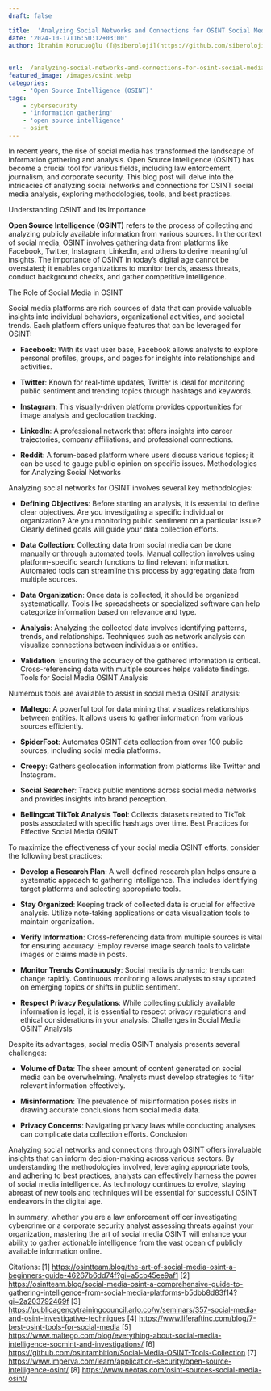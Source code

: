 ```yaml
---
draft: false

title:  'Analyzing Social Networks and Connections for OSINT Social Media Analysis'
date: '2024-10-17T16:50:12+03:00'
author: İbrahim Korucuoğlu ([@siberoloji](https://github.com/siberoloji))
 
 
url:  /analyzing-social-networks-and-connections-for-osint-social-media-analysis/
featured_image: /images/osint.webp
categories:
    - 'Open Source Intelligence (OSINT)'
tags:
    - cybersecurity
    - 'information gathering'
    - 'open source intelligence'
    - osint
---
```



In recent years, the rise of social media has transformed the landscape of information gathering and analysis. Open Source Intelligence (OSINT) has become a crucial tool for various fields, including law enforcement, journalism, and corporate security. This blog post will delve into the intricacies of analyzing social networks and connections for OSINT social media analysis, exploring methodologies, tools, and best practices.



Understanding OSINT and Its Importance



**Open Source Intelligence (OSINT)** refers to the process of collecting and analyzing publicly available information from various sources. In the context of social media, OSINT involves gathering data from platforms like Facebook, Twitter, Instagram, LinkedIn, and others to derive meaningful insights. The importance of OSINT in today’s digital age cannot be overstated; it enables organizations to monitor trends, assess threats, conduct background checks, and gather competitive intelligence.



The Role of Social Media in OSINT



Social media platforms are rich sources of data that can provide valuable insights into individual behaviors, organizational activities, and societal trends. Each platform offers unique features that can be leveraged for OSINT:


* **Facebook**: With its vast user base, Facebook allows analysts to explore personal profiles, groups, and pages for insights into relationships and activities.

* **Twitter**: Known for real-time updates, Twitter is ideal for monitoring public sentiment and trending topics through hashtags and keywords.

* **Instagram**: This visually-driven platform provides opportunities for image analysis and geolocation tracking.

* **LinkedIn**: A professional network that offers insights into career trajectories, company affiliations, and professional connections.

* **Reddit**: A forum-based platform where users discuss various topics; it can be used to gauge public opinion on specific issues.
Methodologies for Analyzing Social Networks



Analyzing social networks for OSINT involves several key methodologies:


* **Defining Objectives**: Before starting an analysis, it is essential to define clear objectives. Are you investigating a specific individual or organization? Are you monitoring public sentiment on a particular issue? Clearly defined goals will guide your data collection efforts.

* **Data Collection**: Collecting data from social media can be done manually or through automated tools. Manual collection involves using platform-specific search functions to find relevant information. Automated tools can streamline this process by aggregating data from multiple sources.

* **Data Organization**: Once data is collected, it should be organized systematically. Tools like spreadsheets or specialized software can help categorize information based on relevance and type.

* **Analysis**: Analyzing the collected data involves identifying patterns, trends, and relationships. Techniques such as network analysis can visualize connections between individuals or entities.

* **Validation**: Ensuring the accuracy of the gathered information is critical. Cross-referencing data with multiple sources helps validate findings.
Tools for Social Media OSINT Analysis



Numerous tools are available to assist in social media OSINT analysis:


* **Maltego**: A powerful tool for data mining that visualizes relationships between entities. It allows users to gather information from various sources efficiently.

* **SpiderFoot**: Automates OSINT data collection from over 100 public sources, including social media platforms.

* **Creepy**: Gathers geolocation information from platforms like Twitter and Instagram.

* **Social Searcher**: Tracks public mentions across social media networks and provides insights into brand perception.

* **Bellingcat TikTok Analysis Tool**: Collects datasets related to TikTok posts associated with specific hashtags over time.
Best Practices for Effective Social Media OSINT



To maximize the effectiveness of your social media OSINT efforts, consider the following best practices:


* **Develop a Research Plan**: A well-defined research plan helps ensure a systematic approach to gathering intelligence. This includes identifying target platforms and selecting appropriate tools.

* **Stay Organized**: Keeping track of collected data is crucial for effective analysis. Utilize note-taking applications or data visualization tools to maintain organization.

* **Verify Information**: Cross-referencing data from multiple sources is vital for ensuring accuracy. Employ reverse image search tools to validate images or claims made in posts.

* **Monitor Trends Continuously**: Social media is dynamic; trends can change rapidly. Continuous monitoring allows analysts to stay updated on emerging topics or shifts in public sentiment.

* **Respect Privacy Regulations**: While collecting publicly available information is legal, it is essential to respect privacy regulations and ethical considerations in your analysis.
Challenges in Social Media OSINT Analysis



Despite its advantages, social media OSINT analysis presents several challenges:


* **Volume of Data**: The sheer amount of content generated on social media can be overwhelming. Analysts must develop strategies to filter relevant information effectively.

* **Misinformation**: The prevalence of misinformation poses risks in drawing accurate conclusions from social media data.

* **Privacy Concerns**: Navigating privacy laws while conducting analyses can complicate data collection efforts.
Conclusion



Analyzing social networks and connections through OSINT offers invaluable insights that can inform decision-making across various sectors. By understanding the methodologies involved, leveraging appropriate tools, and adhering to best practices, analysts can effectively harness the power of social media intelligence. As technology continues to evolve, staying abreast of new tools and techniques will be essential for successful OSINT endeavors in the digital age.



In summary, whether you are a law enforcement officer investigating cybercrime or a corporate security analyst assessing threats against your organization, mastering the art of social media OSINT will enhance your ability to gather actionable intelligence from the vast ocean of publicly available information online.



Citations: [1] https://osintteam.blog/the-art-of-social-media-osint-a-beginners-guide-46267b6dd74f?gi=a5cb45ee9af1 [2] https://osintteam.blog/social-media-osint-a-comprehensive-guide-to-gathering-intelligence-from-social-media-platforms-b5dbb8d83f14?gi=2a203792469f [3] https://publicagencytrainingcouncil.arlo.co/w/seminars/357-social-media-and-osint-investigative-techniques [4] https://www.liferaftinc.com/blog/7-best-osint-tools-for-social-media [5] https://www.maltego.com/blog/everything-about-social-media-intelligence-socmint-and-investigations/ [6] https://github.com/osintambition/Social-Media-OSINT-Tools-Collection [7] https://www.imperva.com/learn/application-security/open-source-intelligence-osint/ [8] https://www.neotas.com/osint-sources-social-media-osint/
